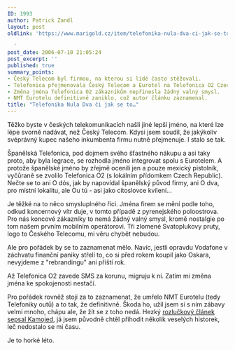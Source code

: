 ```yaml
---
ID: 1993
author: Patrick Zandl
layout: post
oldlink: 'https://www.marigold.cz/item/telefonika-nula-dva-ci-jak-se-to

  '
post_date: 2006-07-10 21:05:24
post_excerpt: ''
published: true
summary_points:
- Český Telecom byl firmou, na kterou si lidé často stěžovali.
- Telefonica přejmenovala Český Telecom a Eurotel na Telefonica O2 Czech Republic.
- Změna jména Telefonica O2 zákazníkům nepřinesla žádný valný smysl.
- NMT Eurotelu definitivně zaniklo, což autor článku zaznamenal.
title: "Telefonika Nula Dva či jak se to…"
---
```


<p>Těžko byste v českých telekomunikacích našli jiné lepší jméno, na které lze lépe svorně nadávat, než Český Telecom. Kdysi jsem soudil, že jakýkoliv svéprávný kupec našeho inkumbenta firmu nutně přejmenuje. I stalo se tak. </p>

<p>Španělská Telefonica, pod dojmem svého šťastného nákupu a asi taky proto, aby byla legrace, se rozhodla jméno integrovat spolu s Eurotelem. A protože španělské jméno by zřejmě ocenili jen a pouze mexický pistolník, vyčůraně se zvolilo Telefonica O2 (s lokálním přídomkem Czech Republic). Nečte se to ani O dós, jak by napovídal španělský původ firmy, ani O dva, pro místní lokalitu, ale Ou tú - asi jako citoslovce kvílení... </p>

<p>Je těžké na to něco smysluplného říci. Jména firem se mění podle toho, odkud koncernový vítr duje, v tomto případě z pyrenejského poloostrova. Pro nás koncové zákazníky to nemá žádný valný smysl, kromě nostalgie po tom našem prvním mobilním operátorovi. Tři zlomené Svatoplukovy pruty, logo to Českého Telecomu, mi věru chybět nebudou. </p>

<p>Ale pro pořádek by se to zaznamenat mělo. Navíc, jestli opravdu Vodafone v záchvatu finanční paniky střelí to, co si před rokem koupil jako Oskara, nevyjdeme z "rebrandingu" ani příští rok. </p>

<p>Až Telefonica O2 zavede SMS za korunu, migruju k ní. Zatím mi změna jména ke spokojenosti nestačí. </p>

<p>Pro pořádek rovněž stojí za to zaznamenat, že umřelo NMT Eurotelu (tedy Telefoniky outů) a to tak, že definitivně. Škoda ho, užil jsem si s ním zábavy velmi mnoho, chápu ale, že žít se z toho nedá. Hezký <a href="http://vucako.bloguje.cz/353617-eurotel-si-vzal-nmt-do-hrobu.php">rozlučkový článek sepsal Kamojed</a>, já jsem původně chtěl přihodit několik veselých historek, leč nedostalo se mi času. </p>

<p>Je to horké léto.
</p>